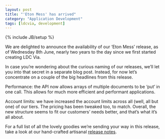```yaml
---
layout: post
title: "'Eton Mess' has arrived"
category: "Application Development"
tags: [ldcvia, development]
---
```

{% include JB/setup %}

We are delighted to announce the availability of our ‘Eton Mess’ release, as of Wednesday 8th June, nearly two years to the day since we first started creating LDC Via.

In case you’re wondering about the curious naming of our releases, we’ll let you into that secret in a separate blog post. Instead, for now let’s concentrate on a couple of the big headlines from this release.

Performance: the API now allows arrays of multiple documents to be ‘put’ in one call. This allows for much more efficient and performant applications.

Account limits: we have increased the account limits across all (well, all but one) of our tiers. The pricing has been tweaked too, to match. Overall, the new structure seems to fit our customers’ needs better, and that’s what it’s all about.

For a full list of all the lovely goodies we’re sending your way in this release, take a look at our hand-crafted artisanal [release notes](https://ldcvia.zendesk.com/hc/en-gb/articles/208944465-New-release-Eton-Mess-1-0-20160607-). 
